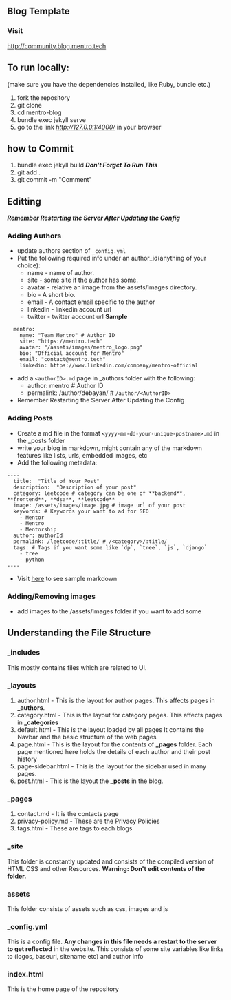 ## Blog Template


### Visit
http://community.blog.mentro.tech

## To run locally:

(make sure you have the dependencies installed, like Ruby, bundle etc.)

1. fork the repository
2. git clone
3. cd mentro-blog
4. bundle exec jekyll serve
5. go to the link _http://127.0.0.1:4000/_ in your browser

## how to Commit

1. bundle exec jekyll build ***Don't Forget To Run This***
2. git add .
3. git commit -m "Comment"


## Editting

**_Remember Restarting the Server After Updating the Config_**

### Adding Authors

- update authors section of `_config.yml` 
- Put the following required info under an author_id(anything of your choice): 
  - name - name of author.
  - site - some site if the author has some.
  - avatar - relative an image from the assets/images directory.
  - bio - A short bio.
  - email - A contact email specific to the author
  - linkedin - linkedin account url
  - twitter - twitter account url
**Sample**
```
  mentro:
    name: "Team Mentro" # Author ID
    site: "https://mentro.tech"
    avatar: "/assets/images/mentro_logo.png"
    bio: "Official account for Mentro"
    email: "contact@mentro.tech"
    linkedin: https://www.linkedin.com/company/mentro-official
```
- add a `<authorID>.md` page in _authors folder with the following: 
  - author: mentro # Author ID
  - permalink: /author/debayan/ # `/author/<AuthorID>`
- Remember Restarting the Server After Updating the Config

### Adding Posts

- Create a md file in the format `<yyyy-mm-dd-your-unique-postname>.md` in the _posts folder
- write your blog in markdown, might contain any of the markdown features like lists, urls, embedded images, etc
- Add the following metadata:
``` 
---- 
  title:  "Title of Your Post"
  description:  "Description of your post"
  category: leetcode # category can be one of **backend**, **frontend**, **dsa**, **leetcode**
  image: /assets/images/image.jpg # image url of your post
  keywords: # Keywords your want to ad for SEO
    - Mentor 
    - Mentro
    - Mentorship
  author: authorId 
  permalink: /leetcode/:title/ # /<category>/:title/
  tags: # Tags if you want some like `dp`, `tree`, `js`, `django`
    - tree
    - python
----
```
- Visit [here](/Help/2021-08-18-find-a-mentor-today-b1.md) to see sample markdown



### Adding/Removing images

- add images to the /assets/images folder if you want to add some

## Understanding the File Structure

### \_includes

This mostly contains files which are related to UI.

### \_layouts

1. author.html - This is the layout for author pages. This affects pages in **\_authors**.
2. category.html - This is the layout for category pages. This affects pages in **\_categories**
3. default.html - This is the layout loaded by all pages It contains the Navbar and the basic structure of the web pages
4. page.html - This is the layout for the contents of **\_pages** folder. Each page mentioned here holds the details of each author and their post history
5. page-sidebar.html - This is the layout for the sidebar used in many pages.
6. post.html - This is the layout the **\_posts** in the blog.

### \_pages


1. contact.md - It is the contacts page
2. privacy-policy.md - These are the Privacy Policies
3. tags.html - These are tags to each blogs

### \_site

This folder is constantly updated and consists of the compiled version of HTML CSS and other Resources. 
**Warning: Don't edit contents of the folder.**

### assets

This folder consists of assets such as css, images and js

### \_config.yml

This is a config file. **Any changes in this file needs a restart to the server to get reflected** in the website.
This consists of some site variables like links to (logos, baseurl, sitename etc) and author info

### index.html

This is the home page of the repository
